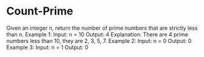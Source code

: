 # Count-Prime
Given an integer n, return the number of prime numbers that are strictly less than n.
Example 1:
Input: n = 10
Output: 4
Explanation: There are 4 prime numbers less than 10, they are 2, 3, 5, 7.
Example 2:
Input: n = 0
Output: 0
Example 3:
Input: n = 1
Output: 0
